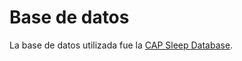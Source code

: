 # Base de datos

La base de datos utilizada fue la [CAP Sleep Database](https://www.physionet.org/content/capslpdb/1.0.0/).